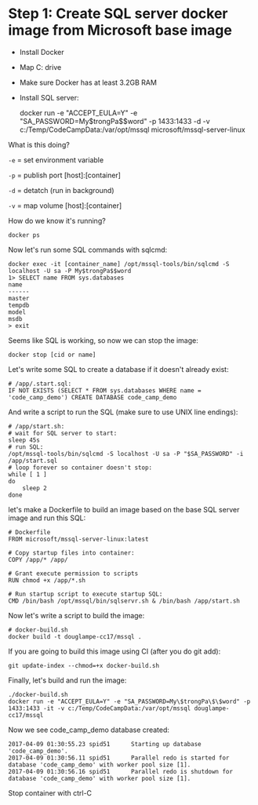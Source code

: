 # Step 1: Create SQL server docker image from Microsoft base image

- Install Docker
- Map C: drive
- Make sure Docker has at least 3.2GB RAM
- Install SQL server:

    docker run -e "ACCEPT_EULA=Y" -e "SA_PASSWORD=My\$trongPa\$\$word" -p 1433:1433 -d -v c:/Temp/CodeCampData:/var/opt/mssql microsoft/mssql-server-linux

What is this doing?

`-e` = set environment variable

`-p` = publish port [host]:[container]

`-d` = detatch (run in background)

`-v` = map volume [host]:[container]

How do we know it's running?

    docker ps

Now let's run some SQL commands with sqlcmd:

    docker exec -it [container_name] /opt/mssql-tools/bin/sqlcmd -S localhost -U sa -P My$trongPa$$word
    1> SELECT name FROM sys.databases
    name
    ------
    master
    tempdb
    model
    msdb
    > exit

Seems like SQL is working, so now we can stop the image:

    docker stop [cid or name]

Let's write some SQL to create a database if it doesn't already exist:

    # /app/.start.sql:
    IF NOT EXISTS (SELECT * FROM sys.databases WHERE name = 'code_camp_demo') CREATE DATABASE code_camp_demo

And write a script to run the SQL (make sure to use UNIX line endings):

    # /app/start.sh:
    # wait for SQL server to start:
    sleep 45s
    # run SQL:
    /opt/mssql-tools/bin/sqlcmd -S localhost -U sa -P "$SA_PASSWORD" -i /app/start.sql
    # loop forever so container doesn't stop:
    while [ 1 ]
    do
        sleep 2
    done
 
 let's make a Dockerfile to build an image based on the base SQL server image and run this SQL:

    # Dockerfile
    FROM microsoft/mssql-server-linux:latest

    # Copy startup files into container: 
    COPY /app/* /app/

    # Grant execute permission to scripts
    RUN chmod +x /app/*.sh

    # Run startup script to execute startup SQL:
    CMD /bin/bash /opt/mssql/bin/sqlservr.sh & /bin/bash /app/start.sh


Now let's write a script to build the image:

    # docker-build.sh
    docker build -t douglampe-cc17/mssql .

If you are going to build this image using CI (after you do git add):

    git update-index --chmod=+x docker-build.sh

Finally, let's build and run the image:

    ./docker-build.sh
    docker run -e "ACCEPT_EULA=Y" -e "SA_PASSWORD=My\$trongPa\$\$word" -p 1433:1433 -it -v c:/Temp/CodeCampData:/var/opt/mssql douglampe-cc17/mssql

Now we see code_camp_demo database created:

    2017-04-09 01:30:55.23 spid51      Starting up database 'code_camp_demo'.
    2017-04-09 01:30:56.11 spid51      Parallel redo is started for database 'code_camp_demo' with worker pool size [1].
    2017-04-09 01:30:56.16 spid51      Parallel redo is shutdown for database 'code_camp_demo' with worker pool size [1].

Stop container with ctrl-C